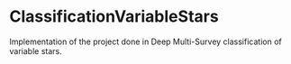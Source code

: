 # ClassificationVariableStars
Implementation of the project done in Deep Multi-Survey classification of variable stars.
